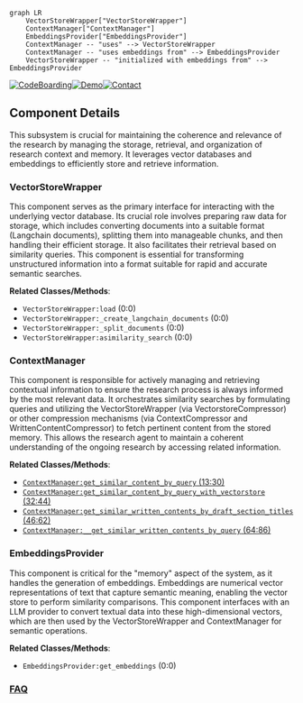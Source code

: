 ```mermaid
graph LR
    VectorStoreWrapper["VectorStoreWrapper"]
    ContextManager["ContextManager"]
    EmbeddingsProvider["EmbeddingsProvider"]
    ContextManager -- "uses" --> VectorStoreWrapper
    ContextManager -- "uses embeddings from" --> EmbeddingsProvider
    VectorStoreWrapper -- "initialized with embeddings from" --> EmbeddingsProvider
```
[![CodeBoarding](https://img.shields.io/badge/Generated%20by-CodeBoarding-9cf?style=flat-square)](https://github.com/CodeBoarding/GeneratedOnBoardings)[![Demo](https://img.shields.io/badge/Try%20our-Demo-blue?style=flat-square)](https://www.codeboarding.org/demo)[![Contact](https://img.shields.io/badge/Contact%20us%20-%20contact@codeboarding.org-lightgrey?style=flat-square)](mailto:contact@codeboarding.org)

## Component Details

This subsystem is crucial for maintaining the coherence and relevance of the research by managing the storage, retrieval, and organization of research context and memory. It leverages vector databases and embeddings to efficiently store and retrieve information.

### VectorStoreWrapper
This component serves as the primary interface for interacting with the underlying vector database. Its crucial role involves preparing raw data for storage, which includes converting documents into a suitable format (Langchain documents), splitting them into manageable chunks, and then handling their efficient storage. It also facilitates their retrieval based on similarity queries. This component is essential for transforming unstructured information into a format suitable for rapid and accurate semantic searches.


**Related Classes/Methods**:

- `VectorStoreWrapper:load` (0:0)
- `VectorStoreWrapper:_create_langchain_documents` (0:0)
- `VectorStoreWrapper:_split_documents` (0:0)
- `VectorStoreWrapper:asimilarity_search` (0:0)


### ContextManager
This component is responsible for actively managing and retrieving contextual information to ensure the research process is always informed by the most relevant data. It orchestrates similarity searches by formulating queries and utilizing the VectorStoreWrapper (via VectorstoreCompressor) or other compression mechanisms (via ContextCompressor and WrittenContentCompressor) to fetch pertinent content from the stored memory. This allows the research agent to maintain a coherent understanding of the ongoing research by accessing related information.


**Related Classes/Methods**:

- <a href="https://github.com/assafelovic/gpt-researcher/blob/master/gpt_researcher/skills/context_manager.py#L13-L30" target="_blank" rel="noopener noreferrer">`ContextManager:get_similar_content_by_query` (13:30)</a>
- <a href="https://github.com/assafelovic/gpt-researcher/blob/master/gpt_researcher/skills/context_manager.py#L32-L44" target="_blank" rel="noopener noreferrer">`ContextManager:get_similar_content_by_query_with_vectorstore` (32:44)</a>
- <a href="https://github.com/assafelovic/gpt-researcher/blob/master/gpt_researcher/skills/context_manager.py#L46-L62" target="_blank" rel="noopener noreferrer">`ContextManager:get_similar_written_contents_by_draft_section_titles` (46:62)</a>
- <a href="https://github.com/assafelovic/gpt-researcher/blob/master/gpt_researcher/skills/context_manager.py#L64-L86" target="_blank" rel="noopener noreferrer">`ContextManager:__get_similar_written_contents_by_query` (64:86)</a>


### EmbeddingsProvider
This component is critical for the "memory" aspect of the system, as it handles the generation of embeddings. Embeddings are numerical vector representations of text that capture semantic meaning, enabling the vector store to perform similarity comparisons. This component interfaces with an LLM provider to convert textual data into these high-dimensional vectors, which are then used by the VectorStoreWrapper and ContextManager for semantic operations.


**Related Classes/Methods**:

- `EmbeddingsProvider:get_embeddings` (0:0)




### [FAQ](https://github.com/CodeBoarding/GeneratedOnBoardings/tree/main?tab=readme-ov-file#faq)